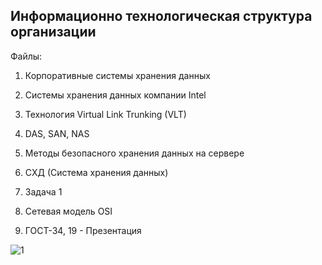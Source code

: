 ## Информационно технологическая структура организации

Файлы:

1) Корпоративные системы хранения данных

2) Системы хранения данных компании Intel

3) Технология Virtual Link Trunking (VLT)

4) DAS, SAN, NAS

5) Методы безопасного хранения данных на сервере

6) СХД (Система хранения данных)

7. Задача 1

8. Сетевая модель OSI

9. ГОСТ-34, 19 - Презентация

![1](https://quizizz.com/_media/quizzes/28fa546c-6bd4-41e9-a339-a9ccac80dfd6_900_900)
